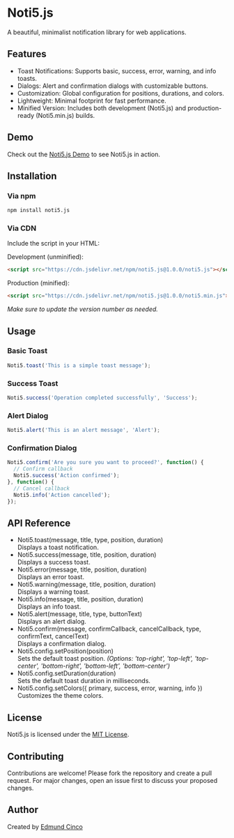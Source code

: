# Noti5.js

A beautiful, minimalist notification library for web applications.

## Features
- Toast Notifications: Supports basic, success, error, warning, and info toasts.
- Dialogs: Alert and confirmation dialogs with customizable buttons.
- Customization: Global configuration for positions, durations, and colors.
- Lightweight: Minimal footprint for fast performance.
- Minified Version: Includes both development (Noti5.js) and production-ready (Noti5.min.js) builds.

## Demo
Check out the [Noti5.js Demo](https://noti5.edmundcinco.com) to see Noti5.js in action.

## Installation

### Via npm
```bash
npm install noti5.js
```

### Via CDN
Include the script in your HTML:

Development (unminified):
```html
<script src="https://cdn.jsdelivr.net/npm/noti5.js@1.0.0/noti5.js"></script>
```

Production (minified):
```html
<script src="https://cdn.jsdelivr.net/npm/noti5.js@1.0.0/noti5.min.js"></script>
```
*Make sure to update the version number as needed.*

## Usage

### Basic Toast
```js
Noti5.toast('This is a simple toast message');
```

### Success Toast
```js
Noti5.success('Operation completed successfully', 'Success');
```

### Alert Dialog
```js
Noti5.alert('This is an alert message', 'Alert');
```

### Confirmation Dialog
```js
Noti5.confirm('Are you sure you want to proceed?', function() {
  // Confirm callback
  Noti5.success('Action confirmed');
}, function() {
  // Cancel callback
  Noti5.info('Action cancelled');
});
```

## API Reference

- Noti5.toast(message, title, type, position, duration)  
  Displays a toast notification.
- Noti5.success(message, title, position, duration)  
  Displays a success toast.
- Noti5.error(message, title, position, duration)  
  Displays an error toast.
- Noti5.warning(message, title, position, duration)  
  Displays a warning toast.
- Noti5.info(message, title, position, duration)  
  Displays an info toast.
- Noti5.alert(message, title, type, buttonText)  
  Displays an alert dialog.
- Noti5.confirm(message, confirmCallback, cancelCallback, type, confirmText, cancelText)  
  Displays a confirmation dialog.
- Noti5.config.setPosition(position)  
  Sets the default toast position. *(Options: 'top-right', 'top-left', 'top-center', 'bottom-right', 'bottom-left', 'bottom-center')*
- Noti5.config.setDuration(duration)  
  Sets the default toast duration in milliseconds.
- Noti5.config.setColors({ primary, success, error, warning, info })  
  Customizes the theme colors.

## License
Noti5.js is licensed under the [MIT License](LICENSE).

## Contributing
Contributions are welcome! Please fork the repository and create a pull request. For major changes, open an issue first to discuss your proposed changes.

## Author
Created by [Edmund Cinco](https://edmundcinco.com)